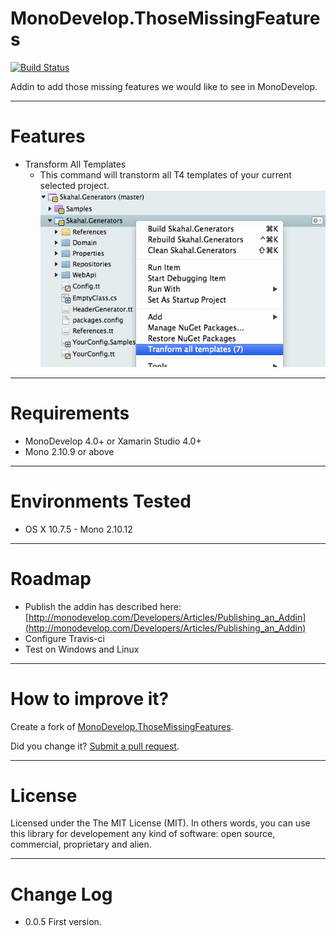MonoDevelop.ThoseMissingFeatures
================================

[![Build Status](https://travis-ci.org/giacomelli/MonoDevelop.ThoseMissingFeatures.png?branch=master)](https://travis-ci.org/giacomelli/MonoDevelop.ThoseMissingFeatures)

Addin to add those missing features we would like to see in MonoDevelop.

--------

# Features
 - Transform All Templates
 	- This command will transtorm all T4 templates of your current selected project.
 	![image](docs/screenshots/TransformAllTemplates.png)
 
--------
# Requirements
 - MonoDevelop 4.0+ or Xamarin Studio 4.0+
 - Mono 2.10.9 or above
 
 
--------
# Environments Tested
- OS X 10.7.5 - Mono 2.10.12


--------
# Roadmap
- Publish the addin has described here: [http://monodevelop.com/Developers/Articles/Publishing_an_Addin](http://monodevelop.com/Developers/Articles/Publishing_an_Addin)
- Configure Travis-ci
- Test on Windows and Linux

--------
# How to improve it?

Create a fork of [MonoDevelop.ThoseMissingFeatures](https://github.com/giacomelli/MonoDevelop.ThoseMissingFeatures/fork). 

Did you change it? [Submit a pull request](https://github.com/giacomelli/MonoDevelop.ThoseMissingFeatures/pull/new/master).

--------
# License

Licensed under the The MIT License (MIT).
In others words, you can use this library for developement any kind of software: open source, commercial, proprietary and alien.

--------
# Change Log
 - 0.0.5 First version.

